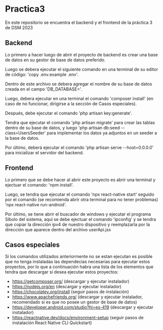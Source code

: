 # Practica3
En este repositorio se encuentra el backend y el frontend de la práctica 3 de DSM 2023
## Backend
Lo primero a hacer luego de abrir el proyecto de backend es crear una base de datos en su gestor de base de datos preferido.

Luego se debera ejecutar el siguiente comando en una terminal de su editor de código: 'copy .env.example .env'.

Dentro de este archivo se debera agregar el nombre de su base de datos creada en el campo 'DB_DATABASE='.

Luego, debera ejecutar en una terminal el comando 'composer install' (en caso de no funcionar, dirigirse a la sección de Casos especiales).

Después, debe ejecutar el comando 'php artisan key:generate'.

Tendra que ejecutar el comando 'php artisan migrate' para crear las tablas dentro de su base de datos, y luego 'php artisan db:seed --class=UsersSeeder' para implementar los datos ya adjuntos en un seeder a la base de datos.

Por último, deberá ejecutar el comando 'php artisan serve --host=0.0.0.0' para inicializar el servidor del backend.

## Frontend
Lo primero que se debe hacer al abrir este proyecto es abrir una terminal y ejectuar el comando: 'npm install'.

Luego, se tendra que ejecutar el comando 'npx react-native start' seguido por el comando (se recomienda abrir otra terminal para no tener problemas) 'npx react-native run-android'.

Por último, se tiene abrir el buscador de windows y ejecutar el programa Síbolo del sistema, aquí se debe ejectuar el comando 'ipconfig' y se tendra que copiar la dirección ipv4 de nuestro dispositivo y reemplazarla por la dirección que aparece dentro del archivo userApi.jsx
## Casos especiales
Si los comandos utilizados anteriormente no se estan ejecutan es posible que no tenga instaladas las dependecias necesarias para ejecutar estos proyectos, por lo que a continuación habra una lista de los elementos que tendra que descargar si desea ejecutar estos proyectos:
- https://getcomposer.org/ (descargar y ejecutar instalador)
- https://nodejs.org/en (descargar y ejecutar instalador)
- https://chocolatey.org/install (seguir pasos de instalación)
- https://www.apachefriends.org/ (descargar y ejecutar instalador, recomendado si es que no posee un gestor de base de datos)
- https://developer.android.com/studio?hl=es-419 (descargar y ejecutar instalador)
- https://reactnative.dev/docs/environment-setup (seguir pasos de instalación React Native CLI Quickstart)
